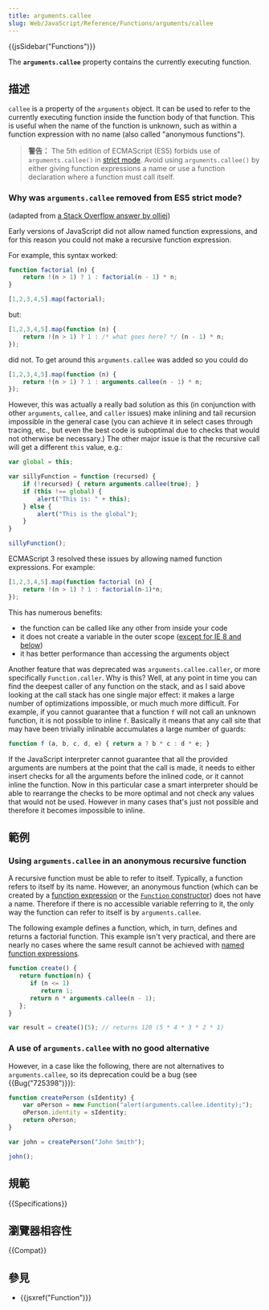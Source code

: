 ```yaml
---
title: arguments.callee
slug: Web/JavaScript/Reference/Functions/arguments/callee
---
```

{{jsSidebar("Functions")}}

The **`arguments.callee`** property contains the currently executing function.

## 描述

`callee` is a property of the `arguments` object. It can be used to refer to the currently executing function inside the function body of that function. This is useful when the name of the function is unknown, such as within a function expression with no name (also called "anonymous functions").

> **警告：** The 5th edition of ECMAScript (ES5) forbids use of `arguments.callee()` in [strict mode](/zh-TW/docs/JavaScript/Reference/Functions_and_function_scope/Strict_mode). Avoid using `arguments.callee()` by either giving function expressions a name or use a function declaration where a function must call itself.

### Why was `arguments.callee` removed from ES5 strict mode?

(adapted from [a Stack Overflow answer by olliej](http://stackoverflow.com/a/235760/578288))

Early versions of JavaScript did not allow named function expressions, and for this reason you could not make a recursive function expression.

For example, this syntax worked:

```js
function factorial (n) {
    return !(n > 1) ? 1 : factorial(n - 1) * n;
}

[1,2,3,4,5].map(factorial);
```

but:

```js
[1,2,3,4,5].map(function (n) {
    return !(n > 1) ? 1 : /* what goes here? */ (n - 1) * n;
});
```

did not. To get around this `arguments.callee` was added so you could do

```js
[1,2,3,4,5].map(function (n) {
    return !(n > 1) ? 1 : arguments.callee(n - 1) * n;
});
```

However, this was actually a really bad solution as this (in conjunction with other `arguments`, `callee`, and `caller` issues) make inlining and tail recursion impossible in the general case (you can achieve it in select cases through tracing, etc., but even the best code is suboptimal due to checks that would not otherwise be necessary.) The other major issue is that the recursive call will get a different `this` value, e.g.:

```js
var global = this;

var sillyFunction = function (recursed) {
    if (!recursed) { return arguments.callee(true); }
    if (this !== global) {
        alert("This is: " + this);
    } else {
        alert("This is the global");
    }
}

sillyFunction();
```

ECMAScript 3 resolved these issues by allowing named function expressions. For example:

```js
[1,2,3,4,5].map(function factorial (n) {
    return !(n > 1) ? 1 : factorial(n-1)*n;
});
```

This has numerous benefits:

- the function can be called like any other from inside your code
- it does not create a variable in the outer scope ([except for IE 8 and below](http://kangax.github.io/nfe/#example_1_function_expression_identifier_leaks_into_an_enclosing_scope))
- it has better performance than accessing the arguments object

Another feature that was deprecated was `arguments.callee.caller`, or more specifically `Function.caller`. Why is this? Well, at any point in time you can find the deepest caller of any function on the stack, and as I said above looking at the call stack has one single major effect: it makes a large number of optimizations impossible, or much much more difficult. For example, if you cannot guarantee that a function `f` will not call an unknown function, it is not possible to inline `f`. Basically it means that any call site that may have been trivially inlinable accumulates a large number of guards:

```js
function f (a, b, c, d, e) { return a ? b * c : d * e; }
```

If the JavaScript interpreter cannot guarantee that all the provided arguments are numbers at the point that the call is made, it needs to either insert checks for all the arguments before the inlined code, or it cannot inline the function. Now in this particular case a smart interpreter should be able to rearrange the checks to be more optimal and not check any values that would not be used. However in many cases that's just not possible and therefore it becomes impossible to inline.

## 範例

### Using `arguments.callee` in an anonymous recursive function

A recursive function must be able to refer to itself. Typically, a function refers to itself by its name. However, an anonymous function (which can be created by a [function expression](/zh-TW/docs/Web/JavaScript/Reference/Operators/function) or the [`Function` constructor](/zh-TW/docs/Web/JavaScript/Reference/Global_Objects/Function)) does not have a name. Therefore if there is no accessible variable referring to it, the only way the function can refer to itself is by `arguments.callee`.

The following example defines a function, which, in turn, defines and returns a factorial function. This example isn't very practical, and there are nearly no cases where the same result cannot be achieved with [named function expressions](/zh-TW/docs/Web/JavaScript/Reference/Operators/function).

```js
function create() {
   return function(n) {
      if (n <= 1)
         return 1;
      return n * arguments.callee(n - 1);
   };
}

var result = create()(5); // returns 120 (5 * 4 * 3 * 2 * 1)
```

### A use of `arguments.callee` with no good alternative

However, in a case like the following, there are not alternatives to `arguments.callee`, so its deprecation could be a bug (see {{Bug("725398")}}):

```js
function createPerson (sIdentity) {
    var oPerson = new Function("alert(arguments.callee.identity);");
    oPerson.identity = sIdentity;
    return oPerson;
}

var john = createPerson("John Smith");

john();
```

## 規範

{{Specifications}}

## 瀏覽器相容性

{{Compat}}

## 參見

- {{jsxref("Function")}}
